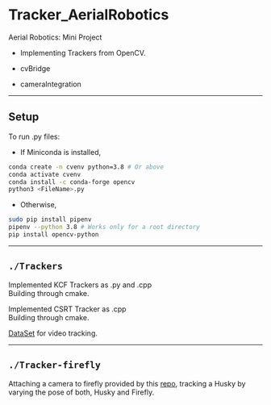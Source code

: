# Tracker_AerialRobotics

Aerial Robotics: Mini Project

- Implementing Trackers from OpenCV.

- cvBridge

- cameraIntegration

---

## Setup

To run .py files:

- If Miniconda is installed,

```bash
conda create -n cvenv python=3.8 # Or above
conda activate cvenv
conda install -c conda-forge opencv
python3 <FileName>.py
```

- Otherwise,

```bash
sudo pip install pipenv
pipenv --python 3.8 # Works only for a root directory
pip install opencv-python
```

---

## `./Trackers`

Implemented KCF Trackers as .py and .cpp  
Building through cmake.

Implemented CSRT Tracker as .cpp  
Building through cmake.

[DataSet](http://crowley-coutaz.fr/jlc/Courses/2020/GVR.VO/AVDIAR-videos+BBoxs/) for video tracking.

---

## `./Tracker-firefly`

Attaching a camera to firefly provided by this [repo](https://github.com/ethz-asl/rotors_simulator), tracking a Husky by varying the pose of both, Husky and Firefly.
